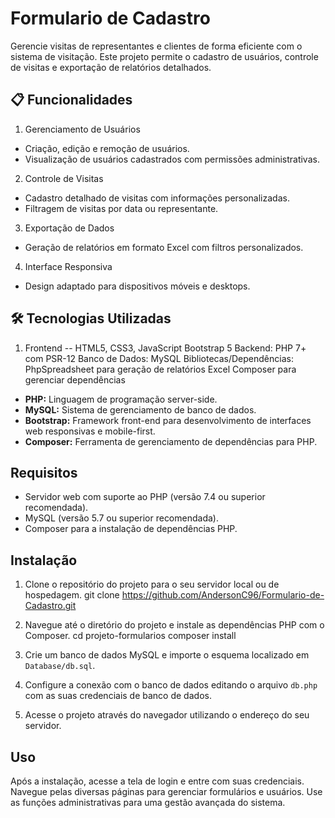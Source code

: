 # Formulario de Cadastro

Gerencie visitas de representantes e clientes de forma eficiente com o sistema de visitação. Este projeto permite o cadastro de usuários, controle de visitas e exportação de relatórios detalhados.

## 📋 Funcionalidades

1. Gerenciamento de Usuários
- Criação, edição e remoção de usuários.
- Visualização de usuários cadastrados com permissões administrativas.

2. Controle de Visitas
- Cadastro detalhado de visitas com informações personalizadas.
- Filtragem de visitas por data ou representante.

3. Exportação de Dados
- Geração de relatórios em formato Excel com filtros personalizados.

4. Interface Responsiva
- Design adaptado para dispositivos móveis e desktops.

## 🛠️ Tecnologias Utilizadas

1. Frontend
-- HTML5, CSS3, JavaScript
Bootstrap 5
Backend:
PHP 7+ com PSR-12
Banco de Dados:
MySQL
Bibliotecas/Dependências:
PhpSpreadsheet para geração de relatórios Excel
Composer para gerenciar dependências
- **PHP:** Linguagem de programação server-side.
- **MySQL:** Sistema de gerenciamento de banco de dados.
- **Bootstrap:** Framework front-end para desenvolvimento de interfaces web responsivas e mobile-first.
- **Composer:** Ferramenta de gerenciamento de dependências para PHP.

## Requisitos

- Servidor web com suporte ao PHP (versão 7.4 ou superior recomendada).
- MySQL (versão 5.7 ou superior recomendada).
- Composer para a instalação de dependências PHP.

## Instalação

1. Clone o repositório do projeto para o seu servidor local ou de hospedagem.
    git clone https://github.com/AndersonC96/Formulario-de-Cadastro.git

2. Navegue até o diretório do projeto e instale as dependências PHP com o Composer.
    cd projeto-formularios
    composer install

3. Crie um banco de dados MySQL e importe o esquema localizado em `Database/db.sql`.

4. Configure a conexão com o banco de dados editando o arquivo `db.php` com as suas credenciais de banco de dados.

5. Acesse o projeto através do navegador utilizando o endereço do seu servidor.

## Uso

Após a instalação, acesse a tela de login e entre com suas credenciais. Navegue pelas diversas páginas para gerenciar formulários e usuários. Use as funções administrativas para uma gestão avançada do sistema.